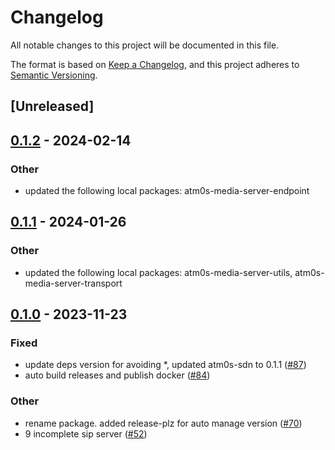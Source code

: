 # Changelog
All notable changes to this project will be documented in this file.

The format is based on [Keep a Changelog](https://keepachangelog.com/en/1.0.0/),
and this project adheres to [Semantic Versioning](https://semver.org/spec/v2.0.0.html).

## [Unreleased]

## [0.1.2](https://github.com/8xFF/atm0s-media-server/compare/atm0s-media-server-transport-sip-v0.1.1...atm0s-media-server-transport-sip-v0.1.2) - 2024-02-14

### Other
- updated the following local packages: atm0s-media-server-endpoint

## [0.1.1](https://github.com/8xFF/atm0s-media-server/compare/atm0s-media-server-transport-sip-v0.1.0...atm0s-media-server-transport-sip-v0.1.1) - 2024-01-26

### Other
- updated the following local packages: atm0s-media-server-utils, atm0s-media-server-transport

## [0.1.0](https://github.com/8xFF/atm0s-media-server/releases/tag/atm0s-media-server-transport-sip-v0.1.0) - 2023-11-23

### Fixed
- update deps version for avoiding *, updated atm0s-sdn to 0.1.1 ([#87](https://github.com/8xFF/atm0s-media-server/pull/87))
- auto build releases and publish docker ([#84](https://github.com/8xFF/atm0s-media-server/pull/84))

### Other
- rename package. added release-plz for auto manage version ([#70](https://github.com/8xFF/atm0s-media-server/pull/70))
- 9 incomplete sip server ([#52](https://github.com/8xFF/atm0s-media-server/pull/52))

